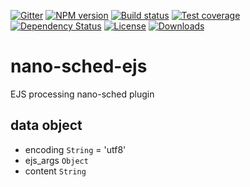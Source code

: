 [![Gitter][gitter-image]][gitter-url]
[![NPM version][npm-image]][npm-url]
[![Build status][travis-image]][travis-url]
[![Test coverage][coveralls-image]][coveralls-url]
[![Dependency Status][david-image]][david-url]
[![License][license-image]][license-url]
[![Downloads][downloads-image]][downloads-url]


# nano-sched-ejs
EJS processing nano-sched plugin

## data object

* encoding `String` = 'utf8'
* ejs_args `Object`
* content `String`


[bithound-image]: https://www.bithound.io/github/Holixus/nano-sched-ejs/badges/score.svg
[bithound-url]: https://www.bithound.io/github/Holixus/nano-sched-ejs

[gitter-image]: https://badges.gitter.im/Holixus/nano-sched-ejs.svg
[gitter-url]: https://gitter.im/Holixus/nano-sched-ejs

[npm-image]: https://badge.fury.io/js/nano-sched-ejs.svg
[npm-url]: https://badge.fury.io/js/nano-sched-ejs

[github-tag]: http://img.shields.io/github/tag/Holixus/nano-sched-ejs.svg
[github-url]: https://github.com/Holixus/nano-sched-ejs/tags

[travis-image]: https://travis-ci.org/Holixus/nano-sched-ejs.svg?branch=master
[travis-url]: https://travis-ci.org/Holixus/nano-sched-ejs

[coveralls-image]: https://coveralls.io/repos/github/Holixus/nano-sched-ejs/badge.svg?branch=master
[coveralls-url]: https://coveralls.io/github/Holixus/nano-sched-ejs?branch=master

[david-image]: https://david-dm.org/Holixus/nano-sched-ejs.svg
[david-url]: https://david-dm.org/Holixus/nano-sched-ejs

[license-image]: https://img.shields.io/badge/license-MIT-blue.svg
[license-url]: LICENSE

[downloads-image]: http://img.shields.io/npm/dt/nano-sched-ejs.svg
[downloads-url]: https://npmjs.org/package/nano-sched-ejs
